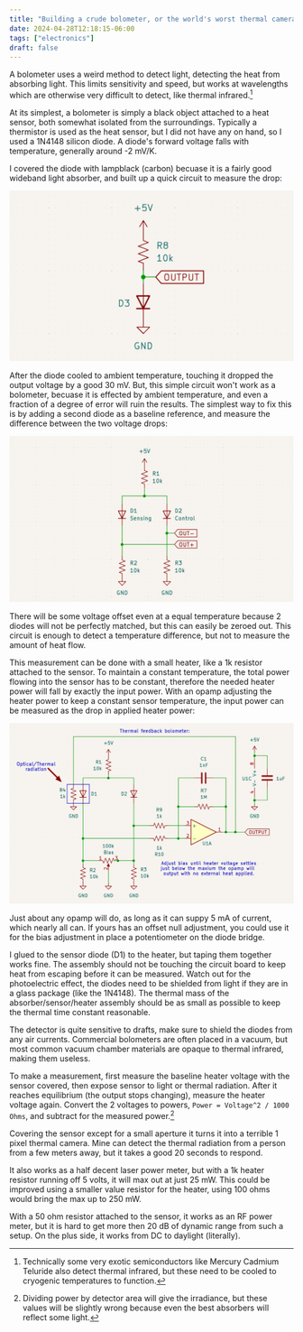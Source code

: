 ```yaml
---
title: "Building a crude bolometer, or the world's worst thermal camera."
date: 2024-04-28T12:18:15-06:00
tags: ["electronics"]
draft: false
---
```


A bolometer uses a weird method to detect light, detecting the heat from absorbing light.
This limits sensitivity and speed, but works at wavelengths which are otherwise very difficult to detect, like thermal infrared.[^bandgap]

At its simplest, a bolometer is simply a black object attached to a heat sensor, both somewhat isolated from the surroundings.
Typically a thermistor is used as the heat sensor, but I did not have any on hand, so I used a 1N4148 silicon diode.
A diode's forward voltage falls with temperature, generally around -2 mV/K.

I covered the diode with lampblack (carbon) becuase it is a fairly good wideband light absorber, and built up a quick circuit to measure the drop:

![A schematic of a diode as part of a voltage divider to measure the voltage drop.](drop.png)

After the diode cooled to ambient temperature, touching it dropped the output voltage by a good 30 mV.
But, this simple circuit won't work as a bolometer, becuase it is effected by ambient temperature, and even a fraction of a degree of error will ruin the results.
The simplest way to fix this is by adding a second diode as a baseline reference, and measure the difference between the two voltage drops:

![Diode bridge](bridge.png)

There will be some voltage offset even at a equal temperature because 2 diodes will not be perfectly matched, but this can easily be zeroed out.
This circuit is enough to detect a temperature difference, but not to measure the amount of heat flow.

This measurement can be done with a small heater, like a 1k resistor attached to the sensor.
To maintain a constant temperature, the total power flowing into the sensor has to be constant, therefore the needed heater power will fall by exactly the input power.
With an opamp adjusting the heater power to keep a constant sensor temperature, the input power can be measured as the drop in applied heater power:

![Heater feedback](nloop.png)

Just about any opamp will do, as long as it can suppy 5 mA of current, which nearly all can.
If yours has an offset null adjustment, you could use it for the bias adjustment in place a potentiometer on the diode bridge.

I glued to the sensor diode (D1) to the heater, but taping them together works fine.
The assembly should not be touching the circuit board to keep heat from escaping before it can be measured.
Watch out for the photoelectric effect, the diodes need to be shielded from light if they are in a glass package (like the 1N4148).
The thermal mass of the absorber/sensor/heater assembly should be as small as possible to keep the thermal time constant reasonable.

The detector is quite sensitive to drafts, make sure to shield the diodes from any air currents.
Commercial bolometers are often placed in a vacuum, but most common vacuum chamber materials are opaque to thermal infrared, making them useless.

To make a measurement, first measure the baseline heater voltage with the sensor covered, then expose sensor to light or thermal radiation.
After it reaches equilibrium (the output stops changing), measure the heater voltage again.
Convert the 2 voltages to powers, `Power = Voltage^2 / 1000 Ohms`, and subtract for the measured power.[^irradiance]

Covering the sensor except for a small aperture it turns it into a terrible 1 pixel thermal camera.
Mine can detect the thermal radiation from a person from a few meters away, but it takes a good 20 seconds to respond.

It also works as a half decent laser power meter, but with a 1k heater resistor running off 5 volts, it will max out at just 25 mW.
This could be improved using a smaller value resistor for the heater, using 100 ohms would bring the max up to 250 mW.

With a 50 ohm resistor attached to the sensor, it works as an RF power meter, but it is hard to get more then 20 dB of dynamic range from such a setup.
On the plus side, it works from DC to daylight (literally).

[^bandgap]: Technically some very exotic semiconductors like Mercury Cadmium Teluride also detect thermal infrared, but these need to be cooled to cryogenic temperatures to function. 

[^irradiance]: Dividing power by detector area will give the irradiance, but these values will be slightly wrong because even the best absorbers will reflect some light.
